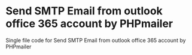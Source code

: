# Send SMTP Email from outlook office 365 account by PHPmailer
Single file code for Send SMTP Email from outlook office 365 account by PHPmailer
